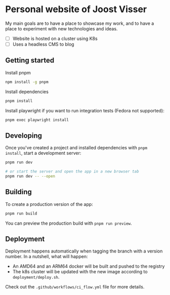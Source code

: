 # Personal website of Joost Visser

My main goals are to have a place to showcase my work, and to have a place to experiment
with new technologies and ideas.
- [ ] Website is hosted on a cluster using K8s
- [ ] Uses a headless CMS to blog

## Getting started

Install pnpm

```bash
npm install -g pnpm
```

Install dependencies

```bash
pnpm install
```

Install playwright if you want to run integration tests (Fedora not supported):

```bash
pnpm exec playwright install
```


## Developing

Once you've created a project and installed dependencies with `pnpm install`, start a development server:

```bash
pnpm run dev

# or start the server and open the app in a new browser tab
pnpm run dev -- --open
```

## Building

To create a production version of the app:

```bash
pnpm run build
```

You can preview the production build with `pnpm run preview`.

## Deployment

Deployment happens automatically when tagging the branch with a version number. In a nutshell, what will happen:
- An AMD64 and an ARM64 docker will be built and pushed to the registry
- The k8s cluster will be updated with the new image according to `deployment/deploy.sh`.

Check out the `.github/workflows/ci_flow.yml` file for more details.
